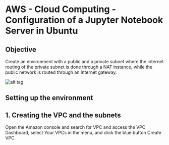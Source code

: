 # AWS - Cloud Computing - Configuration of a Jupyter Notebook Server in Ubuntu

## Objective
Create an environment with a public and a private subnet where the internet routing of the private subnet is done through a NAT instance, while the public network is routed through an Internet gateway.

![alt tag](https://www.google.com/url?sa=i&source=images&cd=&ved=2ahUKEwj_hbzo_ZvmAhUOmRQKHXyODYcQjRx6BAgBEAQ&url=https%3A%2F%2Fwww.slideshare.net%2FAmazonWebServices%2Fusing-jupyter-notebooks-to-run-deep-learning-algorithms-aws-online-tech-talks&psig=AOvVaw1LFyj2hn2Og3NiJpmtzA_Q&ust=1575548525221810)

## Setting up the environment

## 1. Creating the VPC and the subnets

Open the Amazon console and search for VPC and access the VPC Dashboard, select Your VPCs in the menu, and click the blue button Create VPC. 
